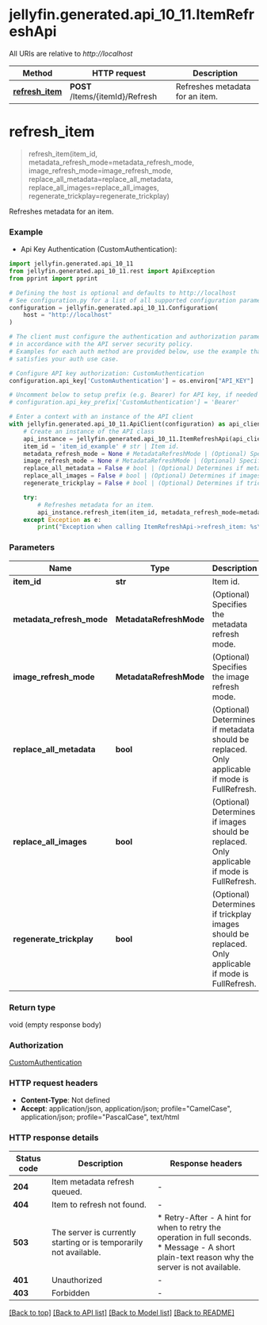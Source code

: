 # jellyfin.generated.api_10_11.ItemRefreshApi

All URIs are relative to *http://localhost*

Method | HTTP request | Description
------------- | ------------- | -------------
[**refresh_item**](ItemRefreshApi.md#refresh_item) | **POST** /Items/{itemId}/Refresh | Refreshes metadata for an item.


# **refresh_item**
> refresh_item(item_id, metadata_refresh_mode=metadata_refresh_mode, image_refresh_mode=image_refresh_mode, replace_all_metadata=replace_all_metadata, replace_all_images=replace_all_images, regenerate_trickplay=regenerate_trickplay)

Refreshes metadata for an item.

### Example

* Api Key Authentication (CustomAuthentication):

```python
import jellyfin.generated.api_10_11
from jellyfin.generated.api_10_11.rest import ApiException
from pprint import pprint

# Defining the host is optional and defaults to http://localhost
# See configuration.py for a list of all supported configuration parameters.
configuration = jellyfin.generated.api_10_11.Configuration(
    host = "http://localhost"
)

# The client must configure the authentication and authorization parameters
# in accordance with the API server security policy.
# Examples for each auth method are provided below, use the example that
# satisfies your auth use case.

# Configure API key authorization: CustomAuthentication
configuration.api_key['CustomAuthentication'] = os.environ["API_KEY"]

# Uncomment below to setup prefix (e.g. Bearer) for API key, if needed
# configuration.api_key_prefix['CustomAuthentication'] = 'Bearer'

# Enter a context with an instance of the API client
with jellyfin.generated.api_10_11.ApiClient(configuration) as api_client:
    # Create an instance of the API class
    api_instance = jellyfin.generated.api_10_11.ItemRefreshApi(api_client)
    item_id = 'item_id_example' # str | Item id.
    metadata_refresh_mode = None # MetadataRefreshMode | (Optional) Specifies the metadata refresh mode. (optional) (default to None)
    image_refresh_mode = None # MetadataRefreshMode | (Optional) Specifies the image refresh mode. (optional) (default to None)
    replace_all_metadata = False # bool | (Optional) Determines if metadata should be replaced. Only applicable if mode is FullRefresh. (optional) (default to False)
    replace_all_images = False # bool | (Optional) Determines if images should be replaced. Only applicable if mode is FullRefresh. (optional) (default to False)
    regenerate_trickplay = False # bool | (Optional) Determines if trickplay images should be replaced. Only applicable if mode is FullRefresh. (optional) (default to False)

    try:
        # Refreshes metadata for an item.
        api_instance.refresh_item(item_id, metadata_refresh_mode=metadata_refresh_mode, image_refresh_mode=image_refresh_mode, replace_all_metadata=replace_all_metadata, replace_all_images=replace_all_images, regenerate_trickplay=regenerate_trickplay)
    except Exception as e:
        print("Exception when calling ItemRefreshApi->refresh_item: %s\n" % e)
```



### Parameters


Name | Type | Description  | Notes
------------- | ------------- | ------------- | -------------
 **item_id** | **str**| Item id. | 
 **metadata_refresh_mode** | **MetadataRefreshMode**| (Optional) Specifies the metadata refresh mode. | [optional] [default to None]
 **image_refresh_mode** | **MetadataRefreshMode**| (Optional) Specifies the image refresh mode. | [optional] [default to None]
 **replace_all_metadata** | **bool**| (Optional) Determines if metadata should be replaced. Only applicable if mode is FullRefresh. | [optional] [default to False]
 **replace_all_images** | **bool**| (Optional) Determines if images should be replaced. Only applicable if mode is FullRefresh. | [optional] [default to False]
 **regenerate_trickplay** | **bool**| (Optional) Determines if trickplay images should be replaced. Only applicable if mode is FullRefresh. | [optional] [default to False]

### Return type

void (empty response body)

### Authorization

[CustomAuthentication](../README.md#CustomAuthentication)

### HTTP request headers

 - **Content-Type**: Not defined
 - **Accept**: application/json, application/json; profile="CamelCase", application/json; profile="PascalCase", text/html

### HTTP response details

| Status code | Description | Response headers |
|-------------|-------------|------------------|
**204** | Item metadata refresh queued. |  -  |
**404** | Item to refresh not found. |  -  |
**503** | The server is currently starting or is temporarily not available. |  * Retry-After - A hint for when to retry the operation in full seconds. <br>  * Message - A short plain-text reason why the server is not available. <br>  |
**401** | Unauthorized |  -  |
**403** | Forbidden |  -  |

[[Back to top]](#) [[Back to API list]](../README.md#documentation-for-api-endpoints) [[Back to Model list]](../README.md#documentation-for-models) [[Back to README]](../README.md)

